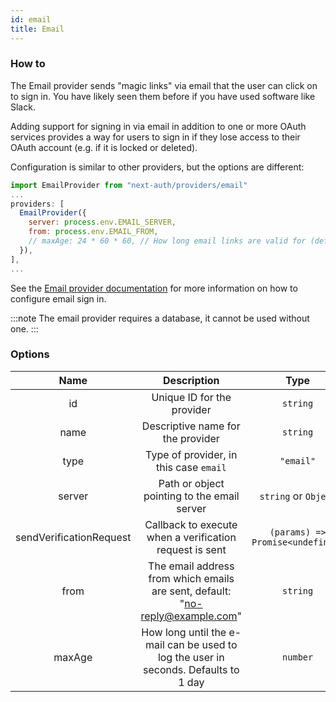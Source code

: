 ```yaml
---
id: email
title: Email
---
```


### How to

The Email provider sends "magic links" via email that the user can click on to sign in.
You have likely seen them before if you have used software like Slack.

Adding support for signing in via email in addition to one or more OAuth services provides a way for users to sign in if they lose access to their OAuth account (e.g. if it is locked or deleted).

Configuration is similar to other providers, but the options are different:

```js title="pages/api/auth/[...nextauth].js"
import EmailProvider from "next-auth/providers/email"
...
providers: [
  EmailProvider({
    server: process.env.EMAIL_SERVER,
    from: process.env.EMAIL_FROM,
    // maxAge: 24 * 60 * 60, // How long email links are valid for (default 24h)
  }),
],
...
```

See the [Email provider documentation](/providers/email) for more information on how to configure email sign in.

:::note
The email provider requires a database, it cannot be used without one.
:::

### Options

|          Name           |                                     Description                                     |               Type               | Required |
| :---------------------: | :---------------------------------------------------------------------------------: | :------------------------------: | :------: |
|           id            |                             Unique ID for the provider                              |             `string`             |   Yes    |
|          name           |                          Descriptive name for the provider                          |             `string`             |   Yes    |
|          type           |                       Type of provider, in this case `email`                        |            `"email"`             |   Yes    |
|         server          |                     Path or object pointing to the email server                     |       `string` or `Object`       |   Yes    |
| sendVerificationRequest |               Callback to execute when a verification request is sent               | `(params) => Promise<undefined>` |   Yes    |
|          from           |   The email address from which emails are sent, default: "<no-reply@example.com>"   |             `string`             |    No    |
|         maxAge          | How long until the e-mail can be used to log the user in seconds. Defaults to 1 day |             `number`             |    No    |
